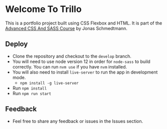 # Welcome To Trillo

This is a portfolio project built using CSS Flexbox and HTML. It is part of the [Advanced CSS And SASS Course](https://www.udemy.com/course/advanced-css-and-sass/) by Jonas Schmedtmann.

## Deploy

- Clone the repository and checkout to the `develop` branch.
- You will need to use node version 12 in order for `node-sass` to build correctly. You can run `nvm use` if you have `nvm` installed.
- You will also need to install `live-server` to run the app in development mode.
  - `npm install -g live-server`
- Run `npm install`
- Run `npm run start`

## Feedback

- Feel free to share any feedback or issues in the Issues section.
